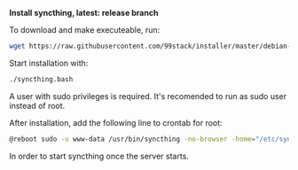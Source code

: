 **Install syncthing, latest: release branch**

To download and make executeable, run:

```bash
wget https://raw.githubusercontent.com/99stack/installer/master/debian-latest/syncthing/syncthing.bash && chmod +x syncthing.bash
```

Start installation with:

```bash
./syncthing.bash
```

A user with sudo privileges is required. It's recomended to run as sudo user instead of root.

After installation, add the following line to crontab for root:

```bash
@reboot sudo -u www-data /usr/bin/syncthing -no-browser -home="/etc/syncthing" > /dev/null 2>&1
```

In order to start syncthing once the server starts.
